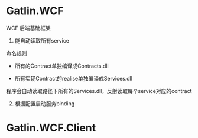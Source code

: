 # Gatlin.WCF

WCF 后端基础框架

1. 能自动读取所有service

命名规则

* 所有的Contract单独编译成Contracts.dll

* 所有实现Contract的realise单独编译成Services.dll

程序会自动读取路径下所有的Services.dll，反射读取每个service对应的contract

2. 根据配置启动服务binding

# Gatlin.WCF.Client
